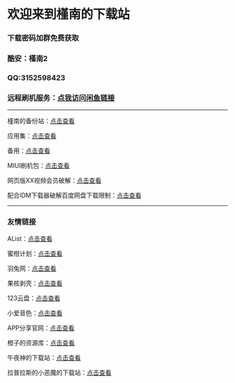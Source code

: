 # 欢迎来到槿南的下载站

### 下载密码加群免费获取

### 酷安：槿南2

### QQ:3152598423

### 远程刷机服务：[点我访问闲鱼链接](https://m.tb.cn/h.U7Xr1xR?tk=54ibddZKjU7)

---

槿南的备份站：[点击查看](https://www.yuque.com/ganju-b6fal/htpz6v/lg955g?singleDoc#)

应用集：[点击查看](https://www.123pan.com/s/hvZDVv-8nwxH)

备用：[点击查看](https://jinnan.lanzouy.com/b01k1agba)

MIUI刷机包：[点击查看](https://www.yuque.com/ganju-b6fal/kb/qulkvw?)

网页版XX视频会员破解：[点击查看](https://www.yuque.com/docs/share/623a8997-d8bb-4ff3-9491-b36fc255d201?#)

配合IDM下载器破解百度网盘下载限制：[点击查看](https://www.yuque.com/docs/share/3c397410-0fc5-4a7a-a44d-b9299b596aad?#)

---

### 友情链接

AList：[点击查看](https://alist.nn.ci/zh/)

蜜柑计划：[点击查看](https://mikanani.me/)

羽兔网：[点击查看](https://www.yutu.cn/popsoft.html)

果核剥壳：[点击查看](https://www.ghxi.com)

123云盘：[点击查看](https://www.123pan.com/)

小爱音色：[点击查看](http://ai.oohhy.com/)

APP分享官网：[点击查看](https://appshare.muge.info/)

橙子的资源库：[点击查看](https://pan.lovecheng.xyz/)

午夜神的下载站：[点击查看](https://www.yuque.com/yuqueyonghuxd6cxl/qdzxvy/bgbnhio8qwwgbypv?)

拉普拉斯的小恶魔的下载站：[点击查看](https://www.123pan.com/s/8XtRVv-xc4fd)
## 

